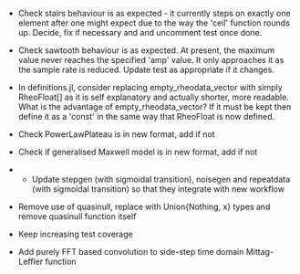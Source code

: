 - Check stairs behaviour is as expected - it currently steps on exactly one element after one might expect due to the way the 'ceil' function rounds up. Decide, fix if necessary and and uncomment test once done.

- Check sawtooth behaviour is as expected. At present, the maximum value never reaches the specified 'amp' value. It only approaches it as the sample rate is reduced. Update test as appropriate if it changes.

- In definitions.jl, consider replacing empty_rheodata_vector with simply RheoFloat[] as it is self explanatory and actually shorter, more readable. What is the advantage of empty_rheodata_vector? If it must be kept then define it as a 'const' in the same way that RheoFloat is now defined.

- Check PowerLawPlateau is in new format, add if not

- Check if generalised Maxwell model is in new format, add if not

- - Update stepgen (with sigmoidal transition), noisegen and repeatdata (with sigmoidal transition) so that they integrate with new workflow

- Remove use of quasinull, replace with Union{Nothing, x} types and remove quasinull function itself

- Keep increasing test coverage

- Add purely FFT based convolution to side-step time domain Mittag-Leffler function

